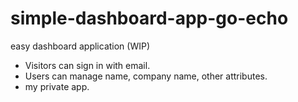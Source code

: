 # simple-dashboard-app-go-echo

easy dashboard application (WIP)

- Visitors can sign in with email.
- Users can manage name, company name, other attributes.
- my private app.
